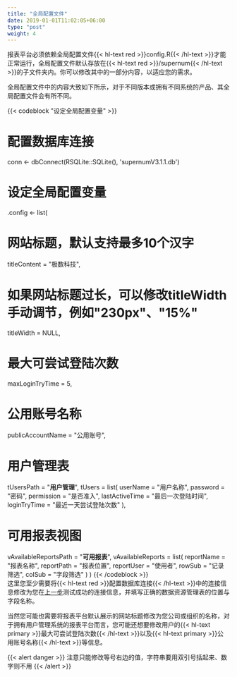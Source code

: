 ```yaml
---
title: "全局配置文件"
date: 2019-01-01T11:02:05+06:00
type: "post"
weight: 4
---
```


报表平台必须依赖全局配置文件{{< hl-text red >}}config.R{{< /hl-text >}}才能正常运行，全局配置文件默认存放在{{< hl-text red >}}/supernum{{< /hl-text >}}的子文件夹内。你可以修改其中的一部分内容，以适应您的需求。  
  
全局配置文件中的内容大致如下所示，对于不同版本或拥有不同系统的产品、其全局配置文件会有所不同。  
  
{{< codeblock "设定全局配置变量" >}}
# 配置数据库连接
conn <- dbConnect(RSQLite::SQLite(), 'supernumV3.1.1.db')

# 设定全局配置变量
.config <- list(
  
  # 网站标题，默认支持最多10个汉字
  titleContent = "极数科技",
  
  # 如果网站标题过长，可以修改titleWidth手动调节，例如"230px"、"15%"
  titleWidth = NULL,
  
  # 最大可尝试登陆次数
  maxLoginTryTime = 5,
  
  # 公用账号名称
  publicAccountName = "公用账号",
  
  # 用户管理表
  tUsersPath = "__用户管理__",
  tUsers = list(
    userName = "用户名称",
    password = "密码",
    permission = "是否准入",
    lastActiveTime = "最后一次登陆时间",
    loginTryTime = "最近一天尝试登陆次数"
  ),
  
  # 可用报表视图
  vAvailableReportsPath = "__可用报表__",
  vAvailableReports = list(
    reportName = "报表名称",
    reportPath = "报表位置",
    reportUser = "使用者",
    rowSub = "记录筛选",
    colSub = "字段筛选"
  )
)
{{< /codeblock >}}
<br>
这里您至少需要将{{< hl-text red >}}配置数据库连接{{< /hl-text >}}中的连接信息修改为您在[上一步](/installation/database/)测试成功的连接信息，并填写正确的数据资源管理表的位置与字段名称。  
  
当然您可能也需要将报表平台默认展示的网站标题修改为您公司或组织的名称，对于拥有用户管理系统的报表平台而言，您可能还想要修改用户的{{< hl-text primary >}}最大可尝试登陆次数{{< /hl-text >}}以及{{< hl-text primary >}}公用账号名称{{< /hl-text >}}等信息。   
  
{{< alert danger >}} 注意只能修改等号右边的值，字符串要用双引号括起来、数字则不用 {{< /alert >}} 
  
